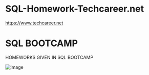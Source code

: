 # SQL-Homework-Techcareer.net
https://www.techcareer.net
# SQL BOOTCAMP
HOMEWORKS GIVEN IN SQL BOOTCAMP

 ![image](https://github.com/cengarm/SQL-Homework-Techcareer.net/assets/126611512/81c1b9de-de3f-4cf7-b1d8-bbf63c9ef2e2)
